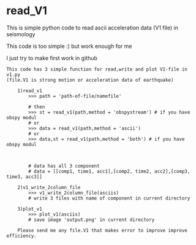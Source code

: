 # read_V1
This is simple python code to read ascii acceleration data (V1 file) in seismology 

This code is too simple :) but work enough for me

I just try to make first work in github

    This code has 3 simple function for read,write and plot V1-file in v1.py
    (file.V1 is strong motion or acceleration data of earthquake)
    
        1)read_v1
            >>> path = 'path-of-file/namefile'
            
            # then
            >>> st = read_v1(path,method = 'obspystream') # if you have obspy modul
            # or
            >>> data = read_v1(path,method = 'ascii')
            # or
            >>> data,st = read_v1(path,method = 'both') # if you have obspy modul

           
            
            # data has all 3 component
            # data = [[comp1, time1, acc1],[comp2, time2, acc2],[comp3, time3, acc3]]
        
        2)v1_write_2column_file
            >>> v1_write_2column_file(asciis)
            # write 3 files with name of component in current directory 
    
        3)plot_v1
            >>> plot_v1(asciis)
            # save image 'output.png' in current directory
            
        Please send me any file.V1 that makes error to improve improve efficiency.
